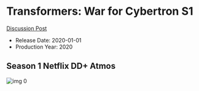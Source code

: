 # Transformers: War for Cybertron S1

[Discussion Post](https://www.avsforum.com/threads/bass-eq-for-filtered-movies.2995212/post-60015743)

* Release Date: 2020-01-01
* Production Year: 2020

## Season 1 Netflix DD+ Atmos

![img 0](https://i.imgur.com/IipE23S.jpg)

